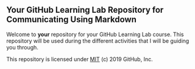 ## Your GitHub Learning Lab Repository for Communicating Using Markdown

Welcome to **your** repository for your GitHub Learning Lab course. This repository will be used during the different activities that I will be guiding you through.

This repository is licensed under [MIT](../LICENSE) (c) 2019 GitHub, Inc.
